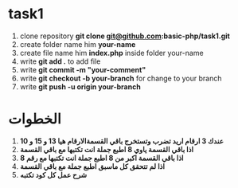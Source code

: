 # task1
1. clone repository **git clone git@github.com:basic-php/task1.git**
2. create folder name him **your-name**
3. create file name him **index.php** inside folder your-name
4. write **git add .** to add file
5. write **git commit -m "your-comment"**
6. write **git checkout -b your-branch** for change to your branch
7. write **git push -u origin your-branch** 

# الخطوات
1. **عندك 3 ارقام اريد تضرب وتستخرج باقي القسمةالارقام هيا 13 و 15 و 10**
2. **اذا باقي القسمة ياوي 8 اطبع جملة انت تكتبها مع باقي القسمة**
3. **اذا باقي القسمة اكبر من 8 اطبع جملة انت تكتبها مع رقم 8**
4. **اذا لم تتحقق كل ماسبق اطبع جملة مع باقي القسمة**
5. **شرح عمل كل كود تكتبه**
